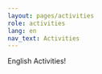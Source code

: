 ```yaml
---
layout: pages/activities
role: activities
lang: en
nav_text: Activities
---
```



English Activities!


